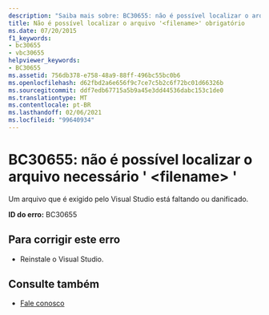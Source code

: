 ```yaml
---
description: "Saiba mais sobre: BC30655: não é possível localizar o arquivo necessário '<filename>"
title: Não é possível localizar o arquivo '<filename>' obrigatório
ms.date: 07/20/2015
f1_keywords:
- bc30655
- vbc30655
helpviewer_keywords:
- BC30655
ms.assetid: 756db378-e758-48a9-88ff-496bc55bc0b6
ms.openlocfilehash: d62fbd2a6e656f9c7ce7c5b2c6f72bc01d66326b
ms.sourcegitcommit: ddf7edb67715a5b9a45e3dd44536dabc153c1de0
ms.translationtype: MT
ms.contentlocale: pt-BR
ms.lasthandoff: 02/06/2021
ms.locfileid: "99640934"
---
```

# <a name="bc30655-unable-to-find-required-file-filename"></a>BC30655: não é possível localizar o arquivo necessário ' \<filename> '

Um arquivo que é exigido pelo Visual Studio está faltando ou danificado.

 **ID do erro:** BC30655

## <a name="to-correct-this-error"></a>Para corrigir este erro

- Reinstale o Visual Studio.

## <a name="see-also"></a>Consulte também

- [Fale conosco](/visualstudio/ide/feedback-options)
